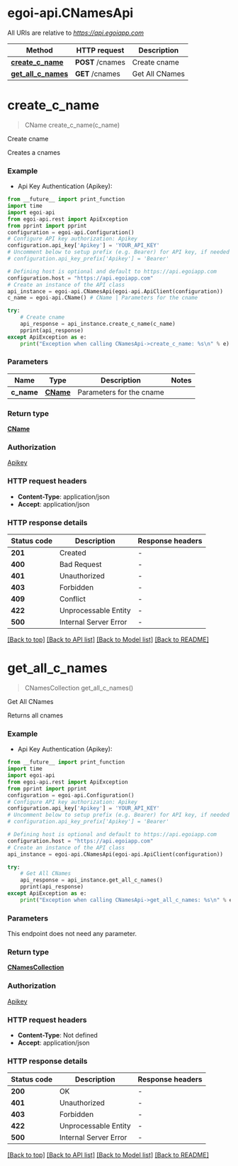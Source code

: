 # egoi-api.CNamesApi

All URIs are relative to *https://api.egoiapp.com*

Method | HTTP request | Description
------------- | ------------- | -------------
[**create_c_name**](CNamesApi.md#create_c_name) | **POST** /cnames | Create cname
[**get_all_c_names**](CNamesApi.md#get_all_c_names) | **GET** /cnames | Get All CNames


# **create_c_name**
> CName create_c_name(c_name)

Create cname

Creates a cnames

### Example

* Api Key Authentication (Apikey):
```python
from __future__ import print_function
import time
import egoi-api
from egoi-api.rest import ApiException
from pprint import pprint
configuration = egoi-api.Configuration()
# Configure API key authorization: Apikey
configuration.api_key['Apikey'] = 'YOUR_API_KEY'
# Uncomment below to setup prefix (e.g. Bearer) for API key, if needed
# configuration.api_key_prefix['Apikey'] = 'Bearer'

# Defining host is optional and default to https://api.egoiapp.com
configuration.host = "https://api.egoiapp.com"
# Create an instance of the API class
api_instance = egoi-api.CNamesApi(egoi-api.ApiClient(configuration))
c_name = egoi-api.CName() # CName | Parameters for the cname

try:
    # Create cname
    api_response = api_instance.create_c_name(c_name)
    pprint(api_response)
except ApiException as e:
    print("Exception when calling CNamesApi->create_c_name: %s\n" % e)
```

### Parameters

Name | Type | Description  | Notes
------------- | ------------- | ------------- | -------------
 **c_name** | [**CName**](CName.md)| Parameters for the cname | 

### Return type

[**CName**](CName.md)

### Authorization

[Apikey](../README.md#Apikey)

### HTTP request headers

 - **Content-Type**: application/json
 - **Accept**: application/json

### HTTP response details
| Status code | Description | Response headers |
|-------------|-------------|------------------|
**201** | Created |  -  |
**400** | Bad Request |  -  |
**401** | Unauthorized |  -  |
**403** | Forbidden |  -  |
**409** | Conflict |  -  |
**422** | Unprocessable Entity |  -  |
**500** | Internal Server Error |  -  |

[[Back to top]](#) [[Back to API list]](../README.md#documentation-for-api-endpoints) [[Back to Model list]](../README.md#documentation-for-models) [[Back to README]](../README.md)

# **get_all_c_names**
> CNamesCollection get_all_c_names()

Get All CNames

Returns all cnames

### Example

* Api Key Authentication (Apikey):
```python
from __future__ import print_function
import time
import egoi-api
from egoi-api.rest import ApiException
from pprint import pprint
configuration = egoi-api.Configuration()
# Configure API key authorization: Apikey
configuration.api_key['Apikey'] = 'YOUR_API_KEY'
# Uncomment below to setup prefix (e.g. Bearer) for API key, if needed
# configuration.api_key_prefix['Apikey'] = 'Bearer'

# Defining host is optional and default to https://api.egoiapp.com
configuration.host = "https://api.egoiapp.com"
# Create an instance of the API class
api_instance = egoi-api.CNamesApi(egoi-api.ApiClient(configuration))

try:
    # Get All CNames
    api_response = api_instance.get_all_c_names()
    pprint(api_response)
except ApiException as e:
    print("Exception when calling CNamesApi->get_all_c_names: %s\n" % e)
```

### Parameters
This endpoint does not need any parameter.

### Return type

[**CNamesCollection**](CNamesCollection.md)

### Authorization

[Apikey](../README.md#Apikey)

### HTTP request headers

 - **Content-Type**: Not defined
 - **Accept**: application/json

### HTTP response details
| Status code | Description | Response headers |
|-------------|-------------|------------------|
**200** | OK |  -  |
**401** | Unauthorized |  -  |
**403** | Forbidden |  -  |
**422** | Unprocessable Entity |  -  |
**500** | Internal Server Error |  -  |

[[Back to top]](#) [[Back to API list]](../README.md#documentation-for-api-endpoints) [[Back to Model list]](../README.md#documentation-for-models) [[Back to README]](../README.md)

